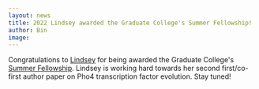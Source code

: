 ```yaml
---
layout: news
title: 2022 Lindsey awarded the Graduate College's Summer Fellowship!
author: Bin
image:
---
```


Congratulations to [Lindsey](https://www.binhe-lab.org/members/lindsey-snyder/) for being awarded the Graduate College's [Summer Fellowship](https://grad.uiowa.edu/funding/fellowships/summer). Lindsey is working hard towards her second first/co-first author paper on Pho4 transcription factor evolution. Stay tuned!
